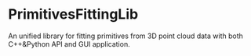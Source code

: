 # PrimitivesFittingLib
An unified library for fitting primitives from 3D point cloud data with both C++&amp;Python API and GUI application.
